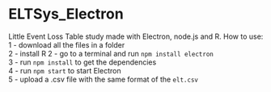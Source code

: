 # ELTSys_Electron

Little Event Loss Table study made with Electron, node.js and R. 
How to use:  
1 - download all the files in a folder  
2 - install R
2 - go to a terminal and run `npm install electron`  
3 - run `npm install` to get the dependencies  
4 - run `npm start` to start Electron  
5 - upload a .csv file with the same format of the `elt.csv`    
